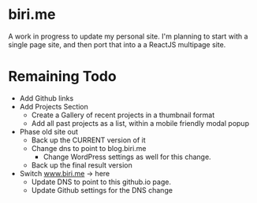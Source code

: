 # biri.me

A work in progress to update my personal site.
I'm planning to start with a single page site, and then port that into a a ReactJS multipage site.

# Remaining Todo
* Add Github links
* Add Projects Section
  * Create a Gallery of recent projects in a thumbnail format
  * Add all past projects as a list, within a mobile friendly modal popup
* Phase old site out
  *	Back up the CURRENT version of it
  *	Change dns to point to blog.biri.me
    * Change WordPress settings as well for this change.
  *	Back up the final result version
* Switch www.biri.me -> here
  * Update DNS to point to this github.io page.
  * Update Github settings for the DNS change
